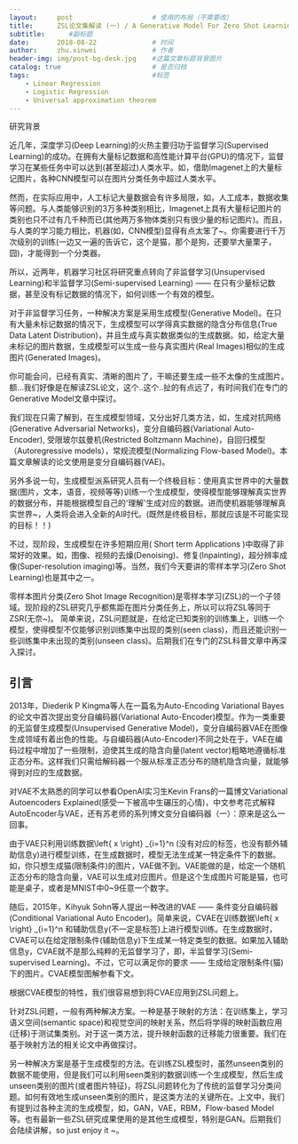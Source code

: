 ```yaml
---
layout:     post   				    # 使用的布局（不需要改）
title:      ZSL论文集解读 (一) / A Generative Model For Zero Shot Learning Using Conditional Variational Autoencoders
subtitle:      #副标题
date:       2018-08-22 				# 时间
author:     zhu.xinwei 		    	# 作者
header-img: img/post-bg-desk.jpg 	#这篇文章标题背景图片
catalog: true 						# 是否归档
tags:								#标签
    - Linear Regression
    - Logistic Regression
    - Universal approximation theorem
---
```



研究背景

近几年，深度学习(Deep Learning)的火热主要归功于监督学习(Supervised Learning)的成功。在拥有大量标记数据和高性能计算平台(GPU)的情况下，监督学习在某些任务中可以达到(甚至超过)人类水平。如，借助Imagenet上的大量标记图片，各种CNN模型可以在图片分类任务中超过人类水平。

然而，在实际应用中，人工标记大量数据会有许多局限，如，人工成本，数据收集等问题。与人类能够识别的3万多种类别相比，Imagenet上具有大量标记图片的类别也只不过有几千种而已(其他两万多物体类别只有很少量的标记图片)。而且，与人类的学习能力相比，机器(如，CNN模型)显得有点太笨了~。你需要进行千万次级别的训练(一边又一遍的告诉它，这个是猫，那个是狗，还要举大量栗子，囧)，才能得到一个分类器。

所以，近两年，机器学习社区将研究重点转向了非监督学习(Unsupervised Learning)和半监督学习(Semi-supervised Learning) —— 在只有少量标记数据，甚至没有标记数据的情况下，如何训练一个有效的模型。

对于非监督学习任务，一种解决方案是采用生成模型(Generative Model)。在只有大量未标记数据的情况下，生成模型可以学得真实数据的隐含分布信息(True Data Latent Distribution)，并且生成与真实数据类似的生成数据。如，给定大量未标记的图片数据，生成模型可以生成一些与真实图片(Real Images)相似的生成图片(Generated Images)。

你可能会问，已经有真实、清晰的图片了，干嘛还要生成一些不太像的生成图片。额...我们好像是在解读ZSL论文，这个..这个..扯的有点远了，有时间我们在专门的Generative Model文章中探讨。

我们现在只需了解到，在生成模型领域，又分出好几类方法，如，生成对抗网络(Generative Adversarial Networks)，变分自编码器(Variational Auto-Encoder),  受限玻尔兹曼机(Restricted Boltzmann Machine)，自回归模型（Autoregressive models），常规流模型(Normalizing Flow-based Model)。本篇文章解读的论文使用是变分自编码器(VAE)。

另外多说一句，生成模型派系研究人员有一个终极目标：使用真实世界中的大量数据(图片，文本，语音，视频等等)训练一个生成模型，使得模型能够理解真实世界的数据分布，并能根据模型自己的'理解'生成对应的数据。进而使机器能够理解真实世界~，人类将会进入全新的AI时代。(既然是终极目标，那就应该是不可能实现的目标！！)

不过，现阶段，生成模型在许多短期应用( Short term Applications )中取得了非常好的效果。如，图像、视频的去燥(Denoising)、修复(Inpainting)，超分辨率成像(Super-resolution imaging)等。当然，我们今天要讲的零样本学习(Zero Shot Learning)也是其中之一。 

零样本图片分类(Zero Shot Image Recognition)是零样本学习(ZSL)的一个子领域。现阶段的ZSL研究几乎都焦距在图片分类任务上，所以可以将ZSL等同于ZSR(无奈~)。 简单来说，ZSL问题就是，在给定已知类别的训练集上，训练一个模型，使得模型不仅能够识别训练集中出现的类别(seen class)，而且还能识别一些训练集中未出现的类别(unseen class)。后期我们在专门的ZSL科普文章中再深入探讨。

## 引言
2013年，Diederik P Kingma等人在一篇名为Auto-Encoding Variational Bayes的论文中首次提出变分自编码器(Variational Auto-Encoder)模型。作为一类重要的无监督生成模型(Unsupervised Generative Model)，变分自编码器VAE在图像生成领域有着出色的性能。与自编码器(Auto-Encoder)不同之处在于，VAE在编码过程中增加了一些限制，迫使其生成的隐含向量(latent vector)粗略地遵循标准正态分布。这样我们只需给解码器一个服从标准正态分布的随机隐含向量，就能够得到对应的生成数据。

对VAE不太熟悉的同学可以参看OpenAI实习生Kevin Frans的一篇博文Variational Autoencoders Explained(感受一下被高中生碾压的心情)，中文参考花式解释AutoEncoder与VAE，还有苏老师的系列博文变分自编码器（一）：原来是这么一回事。

由于VAE只利用训练数据\left\{ x \right\} _{i=1}^n (没有对应的标签，也没有额外辅助信息y)进行模型训练，在生成数据时，模型无法生成某一特定条件下的数据。如，你只想生成猫(限制条件)的图片，VAE做不到。VAE能做的是，给定一个随机正态分布的隐含向量，VAE可以生成对应图片。但是这个生成图片可能是猫，也可能是桌子，或者是MNIST中0~9任意一个数字。

随后，2015年，Kihyuk Sohn等人提出一种改进的VAE —— 条件变分自编码器(Conditional Variational Auto Encoder)。简单来说，CVAE在训练数据\left\{ x \right\} _{i=1}^n 和辅助信息y(不一定是标签)上进行模型训练。在生成数据时，CVAE可以在给定限制条件(辅助信息y)下生成某一特定类型的数据。如果加入辅助信息y，CVAE就不是那么纯粹的无监督学习了，即，半监督学习(Semi-supervised Learning)。不过，它可以满足你的要求 —— 生成给定限制条件(猫)下的图片。CVAE模型图解参看下文。

根据CVAE模型的特性，我们很容易想到将CVAE应用到ZSL问题上。

针对ZSL问题，一般有两种解决方案。一种是基于映射的方法：在训练集上，学习语义空间(semantic space)和视觉空间的映射关系，然后将学得的映射函数应用(迁移)于测试集类别。对于这一类方法，提升映射函数的迁移能力很重要。我们在基于映射方法的相关论文中再做探讨。

另一种解决方案是基于生成模型的方法。在训练ZSL模型时，虽然unseen类别的数据不能使用，但是我们可以利用seen类别的数据训练一个生成模型，然后生成unseen类别的图片(或者图片特征)，将ZSL问题转化为了传统的监督学习分类问题。如何有效地生成unseen类别的图片，是这类方法的关键所在。上文中，我们有提到过各种主流的生成模型，如，GAN，VAE，RBM，Flow-based Model等。也有最新一些ZSL研究成果使用的是其他生成模型，特别是GAN。后期我们会陆续讲解，so just enjoy it ~。